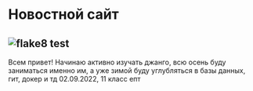 # Новостной сайт

## ![flake8 test](https://github.com/Prrromanssss/News_backend/actions/workflows/python-package.yml/badge.svg)


Всем привет! Начинаю активно изучать джанго, всю осень буду заниматься именно им, а уже зимой буду углубляться в базы данных, гит, докер и тд
02.09.2022, 11 класс епт

